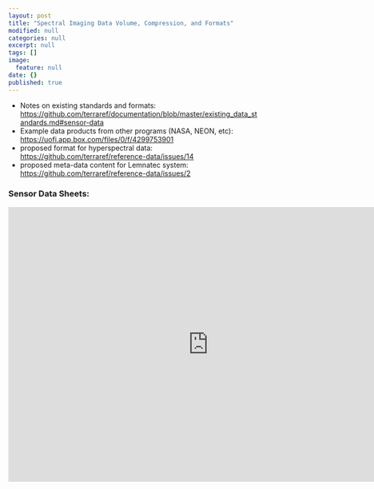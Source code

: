 ```yaml
---
layout: post
title: "Spectral Imaging Data Volume, Compression, and Formats"
modified: null
categories: null
excerpt: null
tags: []
image: 
  feature: null
date: {}
published: true
---
```




* Notes on existing standards and formats: https://github.com/terraref/documentation/blob/master/existing_data_standards.md#sensor-data
* Example data products from other programs (NASA, NEON, etc): https://uofi.app.box.com/files/0/f/4299753901
* proposed format for hyperspectral data: https://github.com/terraref/reference-data/issues/14
* proposed meta-data content for Lemnatec system: https://github.com/terraref/reference-data/issues/2

### Sensor Data Sheets:

<iframe  src="https://app.box.com/embed_widget/s/r5udfu1z7kpf07ryzvdorla3l5g9dto3?view=list&sort=name&direction=ASC&theme=gray" width="800" height="550" frameborder="0" allowfullscreen webkitallowfullscreen msallowfullscreen></iframe>
